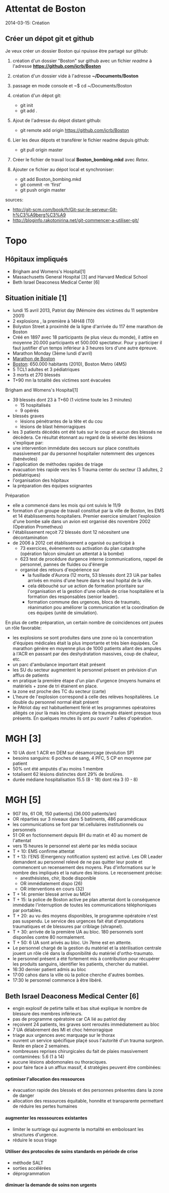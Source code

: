 Attentat de Boston
===================
 
2014-03-15: Création

Créer un dépot git et github
----------------------------

Je veux créer un dossier Boston qui npuisse être partagé sur github:
1. création d'un dossier "Boston" sur github avec un fichier *readme* à l'adresse **https://github.com/jcrb/Boston**

2. création d'un dossier vide à l'adresse **~/Documents/Boston**

3. passage en mode console et ~$ cd ~/Documents/Boston

4. création d'un dépot git:
	- git init
	- git add .

5. Ajout de l'adresse du dépot distant github:
	- git remote add origin https://github.com/jcrb/Boston

6. Lier les deux dépots et transférer le fichier readme depuis github:
	- git pull origin master

7. Créer le fichier de travail local **Boston_bombing.mkd** avec *Retex*.

8. Ajouter ce fichier au dépot local et synchroniser:
	- git add Boston_bombing.mkd
	- git commit -m 'first'
	- git push origin master

sources:

- http://git-scm.com/book/fr/Git-sur-le-serveur-Git-h%C3%A9berg%C3%A9  
- http://bloginfo.rakotonirina.net/git-commencer-a-utiliser-git/

Topo
====

Hôpitaux impliqués
------------------

- Brigham and Womens's Hospital[1]  
- Massachusetts General Hospital [3] and Harvard Medical School
- Beth Israel Deaconess Medical Center [6]

Situation initiale [1]
-------------------

- lundi 15 avril 2013, Patriot day (Mémoire des victimes du 11 septembre 2001)
- 2 explosions , la première à 14H48 (T0)
- Bolyston Street à proximité de la ligne d'arrivée du 117 ème marathon de Boston
- Créé en 1897 avec 18 participants (le plus vieux du monde), il attire en moyenne 20.000 participants et 500.000 spectateur. Pour y participer il faut justifier d'un temps inférieur à 3 heures lors d'une autre épreuve.
- Marathon Monday (3ème lundi d'avril)
- [Marathon de Boston](http://fr.wikipedia.org/wiki/Marathon_de_Boston)
- [Boston](http://fr.wikipedia.org/wiki/Boston): 650.000 habitants (2010), Boston Metro (4M5)
- 5 TCL1 adultes et 3 pédiatriques
- 3 morts et 270 blessés
- T+90 mn la totalité des victimes sont évacuées

Brigham and Womens's Hospital[1]

- 39 blessés dont 23 à T+60 (1 victime toute les 3 minutes)
	- 15 hospitalisés
	- 9 opérés
- blessés graves
	- lésions pénétrantes de la tête et du cou
	- lésions de blast hémorragiques
- les 3 patients décédés ont été tués sur le coup et aucun des blessés ne décèdera. Ce résultat étonnant au regard de la sévérité des lésions s'explique par:
- une intervention immédiate des secours sur place constitués massivement par du personnel hospitalier notemment des urgences (bénévoles)
- l'application de méthodes rapides de triage
- évacuation très rapide vers les 5 Trauma center du secteur (3 adultes, 2 pédiatriques)
- l'organisation des hôpitaux
- la préparation des équipes soignantes

Préparation

- elle a commencé dans les mois qui ont suivis le 11/9
- formation d'un groupe de travail constitué par la ville de Boston, les EMS et 14 établissements hospitaliers. Premier exercice simulant l'explosion d'une bombe sale dans un avion est organisé dès novembre 2002 (Opération Prometheus)
- l'établissement reçoit 72 blessés dont 12 nécesitent une décontamination
- de 2006 à 2012 cet établissement a oganisé ou participé à 
	- 73 exercices, évènements ou activation du plan catastrophe (opération falcon simulant un attentat à la bombe)
	- 623 test de procédure durgence interne (communications, rappel de personnel, pannes de fluides ou d'énergie
	- organisé des retours d'expérience sur 
		- la fusillade d'Aurora (12 morts, 53 blessés dont 23 UA par balles arrivés en moins d'une heure dans le seul hopital de la ville.
		- cela débouché sur ue action de formation prioritaire sur l'organisation et la gestion d'une cellule de crise hospitalière et la formation des responsables (senior leader).
		- formation commune des urgences, blocs de traumato, réanimation pou améliorer la communication et la coordination de ces équipes (unité de simulation).

En plus de cette préparation, un certain nombre de coincidences ont jouées un rôle favorable:

- les explosions se sont produites dans une zone où la concentration d'équipes médicales était la plus importante et très bien équipées. Ce marathon génère en moyenne plus de 1000 patients allant des ampules à l'ACR en passant par des deshydratation massives, coup de chaleur, etc.
- un parc d'ambulance important était présent
- les SU du secteur augmentent le personnel présent en prévision d'un afflus de patients
- en pratique la première étape d'un plan d'urgence (moyens humains et matériels + zone de tri étainent en place.
- la zone est proche des TC du secteur (carte)
- L'heure de l'explosion correspond à celle des relèves hospitalières. Le double du personnel normal était présent
- le PAtriot day est habituellement férié et les programmes opératoires allégés ce jour là mais les chirurgiens de traumato étaient presque tous présents. En quelques mnutes ils ont pu ouvrir 7 salles d'opération.

MGH [3]
===

- 10 UA dont 1 ACR en DEM sur désamorçage (évolution SP)
- besoins sanguins: 6 poches de sang, 4 PFC, 5 CP en moyenne par patient
- 50% ont été amputés d'au moins 1 membre
- totalisent 62 lésions distinctes dont 29% de brulûres.
- durée médiane hospitalisation 15.5 (8 - 18) dont réa 3 (0 - 8)

MGH [5]
=======

- 907 lits, 61 OR, 150 patients/j (36.000 patients/an)
- OR réparties sur 3 niveaux dans 5 batiments, 486 paramédicaux
- les communications se font par tel.cellulaires institutionnels ou personnels
- 51 OR en foctionnement depuis 8H du matin et 40 au moment de l'attentat
- vers 15 heures le personnel est alerté par les média sociaux
- T + 10: EMS confirme attentat
- T + 13: l'ENS (Emergency notification system) est activé. Les OR Leader demandent au personnel relevé de ne pas quitter leur poste et commencent un recensement des moyens. Pas d'informations sur le nombre des impliqués et la nature des lésions.
Le recensement précise:
	- anesthésistes, chir, Ibode disponible
	- OR immédiatement dispo (26)
	- OR interventions en cours (32)
- T + 14: premier blessé arrive au MGH
- T + 15: la police de Boston active pe plan attentat dont la conséquence immédiate l'interruption de toutes les communications téléphoniques par portables.
- T + 20: au vu des moyens disponibles, le programme opératoire n'est pas suspendu. Le service des urgences fait état d'amputations traumatiques et de blessures par criblage (shrapnel).
- T + 30: arrivée de la première UA au bloc. 180 personnels sont disponiles contre 80 normalement.
- T + 50: 6 UA sont arivés au bloc. Un 7ème est en attente.
- Le personnel chargé de la gestion du matériel et la stérilisation centrale jouent un rôle clé dans la disponibilité du matériel d'ortho-traumato.
- le personnel présent a été fortement mis à contribution pour récupérer les produits sanguins, identifier les patients, chercher du matéiel.
- 16:30 dernier patient admis au bloc
- 17:00 cahos dans la ville où la police cherche d'autres bombes. 
- 17:30 le personnel commence à être libéré.

Beth Israel Deaconess Medical Center [6]
----------------------------------------

- engin explosif de petirte taille et bas situé explique le nombre de blessure des membres inférieurs.
- pas de programme opératoire car CA lié au patriot day
- reçoivent 24 patients, les graves sont reroutés immédiatement au bloc
- 7 UA délabrement des MI et choc hémorragique
- triage aux urgences avec marquage sur le thorax
- ouvrent un service spécifique plaçé sous l'autorité d'un trauma surgeon. Reste en place 2 semaines.
- nombreuses reprises chirurgicales du fait de plaies massivement contaminées: 5.6 (1 à 14)
- aucune lésions abdomonales ou thoraciques.
- pour faire face à un afflux massif, 4 stratégies peuvent être combinées:

#### optimiser l'allocation des ressources
- évacuation rapide des blessés et des personnes présentes dans la zone de danger
- allocation des ressources équitable, honnête et transparente permettant de réduire les pertes humaines

#### augmenter les resssources existantes
- limiter le surtriage qui augmente la mortalité en embolosant les structures d'urgence.
- réduire le sous triage

#### Utiliser des protocoles de soins standards en période de crise
- méthode SALT
- sorties accélérées
- déprogrammation

#### diminuer la demande de soins non urgents